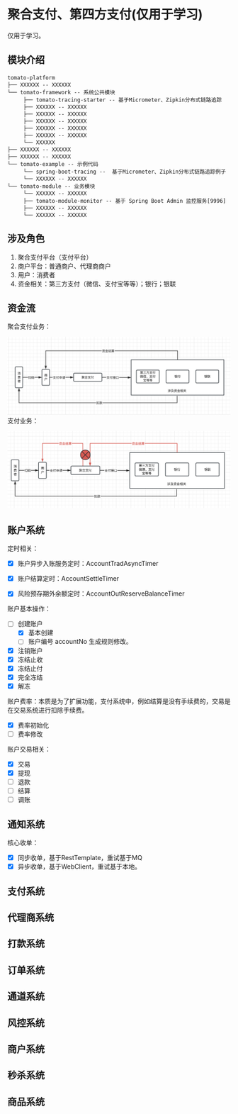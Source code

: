 # 聚合支付、第四方支付(仅用于学习)

仅用于学习。

## 模块介绍

```text
tomato-platform
├── XXXXXX -- XXXXXX
└── tomato-framework -- 系统公共模块
     ├── tomato-tracing-starter -- 基于Micrometer、Zipkin分布式链路追踪
     ├── XXXXXX -- XXXXXX
     ├── XXXXXX -- XXXXXX
     ├── XXXXXX -- XXXXXX
     ├── XXXXXX -- XXXXXX
     ├── XXXXXX -- XXXXXX
     └── XXXXXX
├── XXXXXX -- XXXXXX
├── XXXXXX -- XXXXXX
└── tomato-example -- 示例代码
     └── spring-boot-tracing --  基于Micrometer、Zipkin分布式链路追踪例子
     └── XXXXXX -- XXXXXX
└── tomato-module -- 业务模块
     └── XXXXXX -- XXXXXX
     ├── tomato-module-monitor -- 基于 Spring Boot Admin 监控服务[9996]
     ├── XXXXXX -- XXXXXX
     └── XXXXXX -- XXXXXX
```

## 涉及角色

1. 聚合支付平台（支付平台）
2. 商户平台：普通商户、代理商商户
3. 用户：消费者
4. 资金相关：第三方支付（微信、支付宝等等）；银行；银联

## 资金流

聚合支付业务：

![消费.png](doc%2Fimage%2F%E6%B6%88%E8%B4%B9.png)
支付业务：

![资金流2.png](doc%2Fimage%2F%E8%B5%84%E9%87%91%E6%B5%812.png)

## 账户系统

定时相关：

- [x] 账户异步入账服务定时：AccountTradAsyncTimer

- [x] 账户结算定时：AccountSettleTimer
- [x] 风险预存期外余额定时：AccountOutReserveBalanceTimer

账户基本操作：

- [ ] 创建账户
  - [x] 基本创建
  - [ ] 账户编号 accountNo 生成规则修改。
- [x] 注销账户
- [x] 冻结止收
- [x] 冻结止付
- [x] 完全冻结
- [x] 解冻

账户费率：本质是为了扩展功能，支付系统中，例如结算是没有手续费的，交易是在交易系统进行扣除手续费。

- [x] 费率初始化
- [ ] 费率修改

账户交易相关：

- [x] 交易
- [x] 提现
- [ ] 退款
- [ ] 结算
- [ ] 调账

## 通知系统

核心收单：

- [x] 同步收单，基于RestTemplate，重试基于MQ
- [x] 异步收单，基于WebClient，重试基于本地。

## 支付系统
## 代理商系统
## 打款系统
## 订单系统
## 通道系统
## 风控系统
## 商户系统
## 秒杀系统
## 商品系统
